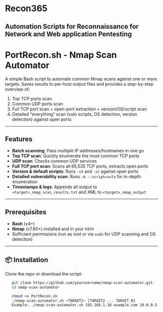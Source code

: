 # Recon365
Automation Scripts for Reconnaissance for Network and Web application Pentesting
-----------------------------------------------------------------------------------------------------------------------------------------------------------------------------------------------------------------------------------------------------------------------------------
# PortRecon.sh - Nmap Scan Automator
A simple Bash script to automate common Nmap scans against one or more targets. Saves results to per-host output files and provides a step-by-step overview of:

1. Top TCP ports scan  
2. Common UDP ports scan  
3. Full TCP port scan + open-port extraction + version/OS/script scan  
4. Detailed “everything” scan (vuln scripts, OS detection, version detection) against open ports  

---

## Features

- **Batch scanning**: Pass multiple IP addresses/hostnames in one go  
- **Top TCP scan**: Quickly enumerate the most common TCP ports  
- **UDP scan**: Checks common UDP services  
- **Full TCP port scan**: Scans all 65,535 TCP ports, extracts open ports  
- **Version & default scripts**: Runs `-sV` and `-sC` against open ports  
- **Detailed vulnerability scan**: Runs `-A --script=vuln` for in-depth enumeration  
- **Timestamps & logs**: Appends all output to `<target>_nmap_scan_results.txt` and XML to `<target>_nmap_output`  

---

## Prerequisites

- **Bash** (v4+)  
- **Nmap** (v7.80+) installed and in your `PATH`  
- Sufficient permissions (run as root or via `sudo` for UDP scanning and OS detection)  

---

## 📦 Installation

Clone the repo or download the script:

```bash
   git clone https://github.com/yourusername/nmap-scan-automator.git
   cd nmap-scan-automator

   chmod +x PortRecon.sh
   ./nmap-scan-automator.sh <TARGET1> [TARGET2 ... TARGET_N]
   Example: ./nmap-scan-automator.sh 192.168.1.10 example.com 10.0.0.5
```

